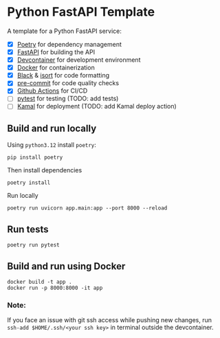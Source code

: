 # Python FastAPI Template

A template for a Python FastAPI service:
- [x] [Poetry](https://python-poetry.org/docs/basic-usage/) for dependency management
- [x] [FastAPI](https://fastapi.tiangolo.com/) for building the API
- [x] [Devcontainer](https://code.visualstudio.com/docs/devcontainers/tutorial) for development environment
- [x] [Docker](https://www.docker.com/) for containerization
- [x] [Black](https://black.readthedocs.io/) & [isort](https://pycqa.github.io/isort/) for code formatting
- [x] [pre-commit](https://pre-commit.com/) for code quality checks
- [x] [Github Actions](https://github.com/features/actions) for CI/CD
- [ ] [pytest](https://docs.pytest.org/) for testing (TODO: add tests)
- [ ] [Kamal](https://kamal-deploy.org/) for deployment (TODO: add Kamal deploy action)

## Build and run locally

Using `python3.12` install `poetry`:
```
pip install poetry
```

Then install dependencies
```
poetry install
```

Run locally
```
poetry run uvicorn app.main:app --port 8000 --reload
```

## Run tests
```
poetry run pytest
```

## Build and run using Docker

```
docker build -t app .
docker run -p 8000:8000 -it app
```

### Note:
If you face an issue with git ssh access while pushing new changes, run `ssh-add $HOME/.ssh/<your ssh key>` in terminal outside the devcontainer.
